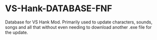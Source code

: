 # VS-Hank-DATABASE-FNF

Database for VS Hank Mod. Primarily used to update characters, sounds, songs and all that without even needing to download another .exe file for the update.
